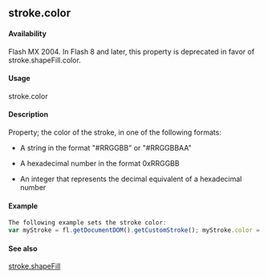 ## stroke.color

#### Availability

Flash MX 2004. In Flash 8 and later, this property is deprecated in favor of stroke.shapeFill.color.

#### Usage

stroke.color

#### Description

Property; the color of the stroke, in one of the following formats:

-   A string in the format "\#RRGGBB" or "\#RRGGBBAA"

-   A hexadecimal number in the format 0xRRGGBB

-   An integer that represents the decimal equivalent of a hexadecimal number

#### Example

```javascript
The following example sets the stroke color:
var myStroke = fl.getDocumentDOM().getCustomStroke(); myStroke.color = "\#000000"; fl.getDocumentDOM().setCustomStroke(myStroke);

```
#### See also

[stroke.shapeFill](#!wielmic/developers-animatesdk-docs/test/Stroke_object/stroke17.md)
